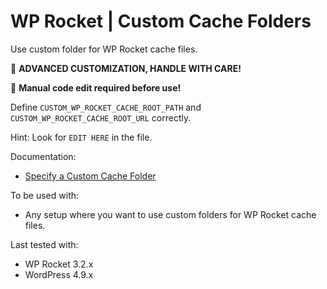 # WP Rocket | Custom Cache Folders

Use custom folder for WP Rocket cache files. 

🚧 **ADVANCED CUSTOMIZATION, HANDLE WITH CARE!**

📝 **Manual code edit required before use!**

Define `CUSTOM_WP_ROCKET_CACHE_ROOT_PATH` and `CUSTOM_WP_ROCKET_CACHE_ROOT_URL` correctly. 

Hint: Look for `EDIT HERE` in the file. 

Documentation:
* [Specify a Custom Cache Folder](https://docs.wp-rocket.me/article/1118-specify-a-custom-cache-folder)

To be used with:
* Any setup where you want to use custom folders for WP Rocket cache files. 

Last tested with:
* WP Rocket 3.2.x
* WordPress 4.9.x
